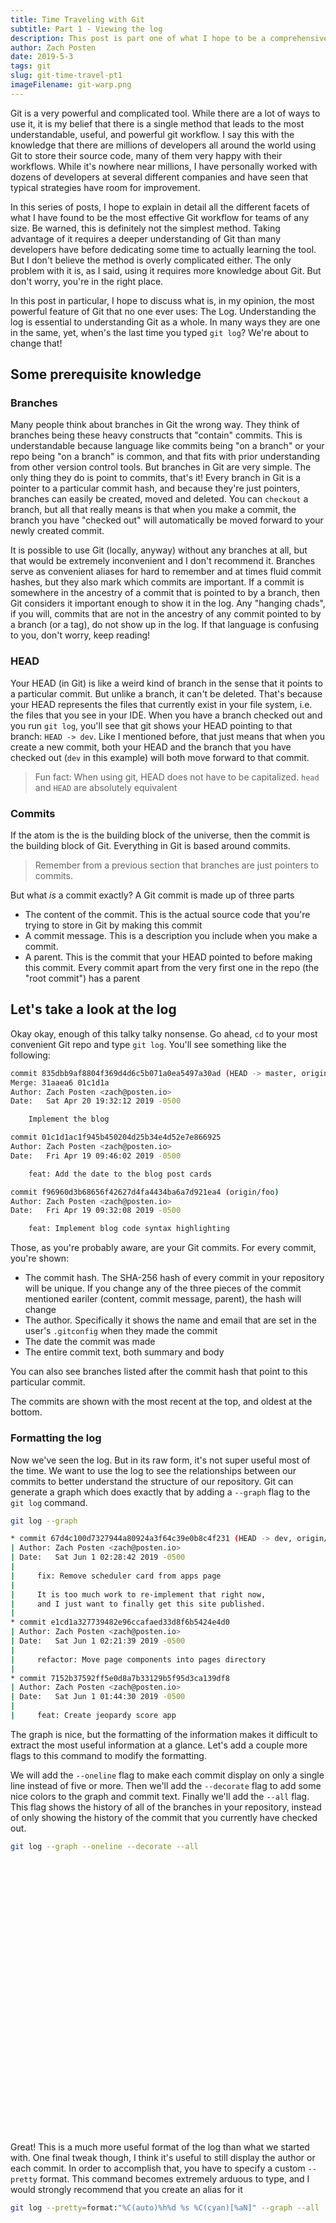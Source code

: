 ```yaml
---
title: Time Traveling with Git
subtitle: Part 1 - Viewing the log
description: This post is part one of what I hope to be a comprehensive explanation of the most effective git strategies and workflows
author: Zach Posten
date: 2019-5-3
tags: git
slug: git-time-travel-pt1
imageFilename: git-warp.png
---
```


Git is a very powerful and complicated tool. While there are a lot of ways to use it, it is my belief that there is a single method that leads to the most understandable, useful, and powerful git workflow. I say this with the knowledge that there are millions of developers all around the world using Git to store their source code, many of them very happy with their workflows. While it's nowhere near millions, I have personally worked with dozens of developers at several different companies and have seen that typical strategies have room for improvement.

In this series of posts, I hope to explain in detail all the different facets of what I have found to be the most effective Git workflow for teams of any size. Be warned, this is definitely not the simplest method. Taking advantage of it requires a deeper understanding of Git than many developers have before dedicating some time to actually learning the tool. But I don't believe the method is overly complicated either. The only problem with it is, as I said, using it requires more knowledge about Git. But don't worry, you're in the right place.

In this post in particular, I hope to discuss what is, in my opinion, the most powerful feature of Git that no one ever uses: The Log. Understanding the log is essential to understanding Git as a whole. In many ways they are one in the same, yet, when's the last time you typed `git log`? We're about to change that!

## Some prerequisite knowledge

### Branches

Many people think about branches in Git the wrong way. They think of branches being these heavy constructs that "contain" commits. This is understandable because language like commits being "on a branch" or your repo being "on a branch" is common, and that fits with prior understanding from other version control tools. But branches in Git are very simple. The only thing they do is point to commits, that's it! Every branch in Git is a pointer to a particular commit hash, and because they're just pointers, branches can easily be created, moved and deleted. You can `checkout` a branch, but all that really means is that when you make a commit, the branch you have "checked out" will automatically be moved forward to your newly created commit.

It is possible to use Git (locally, anyway) without any branches at all, but that would be extremely inconvenient and I don't recommend it. Branches serve as convenient aliases for hard to remember and at times fluid commit hashes, but they also mark which commits are important. If a commit is somewhere in the ancestry of a commit that is pointed to by a branch, then Git considers it important enough to show it in the log. Any "hanging chads", if you will, commits that are not in the ancestry of any commit pointed to by a branch (or a tag), do not show up in the log. If that language is confusing to you, don't worry, keep reading!

### HEAD

Your HEAD (in Git) is like a weird kind of branch in the sense that it points to a particular commit. But unlike a branch, it can't be deleted. That's because your HEAD represents the files that currently exist in your file system, i.e. the files that you see in your IDE. When you have a branch checked out and you run `git log`, you'll see that git shows your HEAD pointing to that branch: `HEAD -> dev`. Like I mentioned before, that just means that when you create a new commit, both your HEAD and the branch that you have checked out (`dev` in this example) will both move forward to that commit.

> Fun fact: When using git, HEAD does not have to be capitalized. `head` and `HEAD` are absolutely equivalent

### Commits

If the atom is the is the building block of the universe, then the commit is the building block of Git. Everything in Git is based around commits.

> Remember from a previous section that branches are just pointers to commits.

But what _is_ a commit exactly? A Git commit is made up of three parts

- The content of the commit. This is the actual source code that you're trying to store in Git by making this commit
- A commit message. This is a description you include when you make a commit.
- A parent. This is the commit that your HEAD pointed to before making this commit. Every commit apart from the very first one in the repo (the "root commit") has a parent

## Let's take a look at the log

Okay okay, enough of this talky talky nonsense. Go ahead, `cd` to your most convenient Git repo and type `git log`. You'll see something like the following:

```bash
commit 835dbb9af8804f369d4d6c5b071a0ea5497a30ad (HEAD -> master, origin/master)
Merge: 31aaea6 01c1d1a
Author: Zach Posten <zach@posten.io>
Date:   Sat Apr 20 19:32:12 2019 -0500

    Implement the blog

commit 01c1d1ac1f945b450204d25b34e4d52e7e866925
Author: Zach Posten <zach@posten.io>
Date:   Fri Apr 19 09:46:02 2019 -0500

    feat: Add the date to the blog post cards

commit f96960d3b68656f42627d4fa4434ba6a7d921ea4 (origin/foo)
Author: Zach Posten <zach@posten.io>
Date:   Fri Apr 19 09:32:08 2019 -0500

    feat: Implement blog code syntax highlighting
```

Those, as you're probably aware, are your Git commits. For every commit, you're shown:

- The commit hash. The SHA-256 hash of every commit in your repository will be unique. If you change any of the three pieces of the commit mentioned eariler (content, commit message, parent), the hash will change
- The author. Specifically it shows the name and email that are set in the user's `.gitconfig` when they made the commit
- The date the commit was made
- The entire commit text, both summary and body

You can also see branches listed after the commit hash that point to this particular commit.

The commits are shown with the most recent at the top, and oldest at the bottom.

### Formatting the log

Now we've seen the log. But in its raw form, it's not super useful most of the time. We want to use the log to see the relationships between our commits to better understand the structure of our repository. Git can generate a graph which does exactly that by adding a `--graph` flag to the `git log` command.

```bash
git log --graph

* commit 67d4c100d7327944a80924a3f64c39e0b8c4f231 (HEAD -> dev, origin/dev)
| Author: Zach Posten <zach@posten.io>
| Date:   Sat Jun 1 02:28:42 2019 -0500
|
|     fix: Remove scheduler card from apps page
|
|     It is too much work to re-implement that right now,
|     and I just want to finally get this site published.
|
* commit e1cd1a327739482e96ccafaed33d8f6b5424e4d0
| Author: Zach Posten <zach@posten.io>
| Date:   Sat Jun 1 02:21:39 2019 -0500
|
|     refactor: Move page components into pages directory
|
* commit 7152b37592ff5e0d8a7b33129b5f95d3ca139df8
| Author: Zach Posten <zach@posten.io>
| Date:   Sat Jun 1 01:44:30 2019 -0500
|
|     feat: Create jeopardy score app
```

The graph is nice, but the formatting of the information makes it difficult to extract the most useful information at a glance. Let's add a couple more flags to this command to modify the formatting.

We will add the `--oneline` flag to make each commit display on only a single line instead of five or more. Then we'll add the `--decorate` flag to add some nice colors to the graph and commit text. Finally we'll add the `--all` flag. This flag shows the history of all of the branches in your repository, instead of only showing the history of the commit that you currently have checked out.

```bash
git log --graph --oneline --decorate --all
```

<div style="background-image: url('/static/images/blog/git-time-travel/git-log-screenshot.png');height: 400px;margin-bottom: 50px;background-size: contain; background-repeat: no-repeat;background-position: center;"></div>

Great! This is a much more useful format of the log than what we started with. One final tweak though, I think it's useful to still display the author or each commit. In order to accomplish that, you have to specify a custom `--pretty` format. This command becomes extremely arduous to type, and I would strongly recommend that you create an alias for it

```bash
git log --pretty=format:"%C(auto)%h%d %s %C(cyan)[%aN]" --graph --all
```

<div style="background-image: url('/static/images/blog/git-time-travel/git-ls-screenshot.png');height: 400px;margin-bottom: 50px;background-size: contain; background-repeat: no-repeat;background-position: center;"></div>

This is one of many git aliases that I use. You can find the all of them [here](https://gist.github.com/zposten/4960a81addfbcdc48abfe855fae0af43).

## Wrapping up

In this post, we've discussed some intermediate Git topics that are often misunderstood. Then we came up with a git alias to display a graph of the commits in your repository. This graph shows you the structure of your repository, and in future parts of this series, I will talk about what this graph should look like, and the techniques that are needed to structure commits in that fashion.
